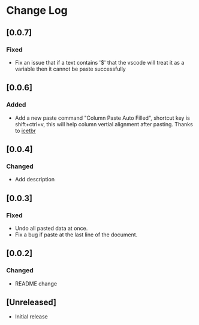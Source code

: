 # Change Log
## [0.0.7]
### Fixed
- Fix an issue that if a text contains '$' that the vscode will treat it as a variable then it cannot be paste successfully

## [0.0.6]
### Added
- Add a new paste command "Column Paste Auto Filled", shortcut key is shift+ctrl+v, this will help column vertial alignment after pasting. Thanks to [icetbr](https://github.com/icetbr) 

## [0.0.4]
### Changed
- Add description 

## [0.0.3]
### Fixed
- Undo all pasted data at once.
- Fix a bug if paste at the last line of the document. 

## [0.0.2]
### Changed
- README change  

## [Unreleased]

- Initial release